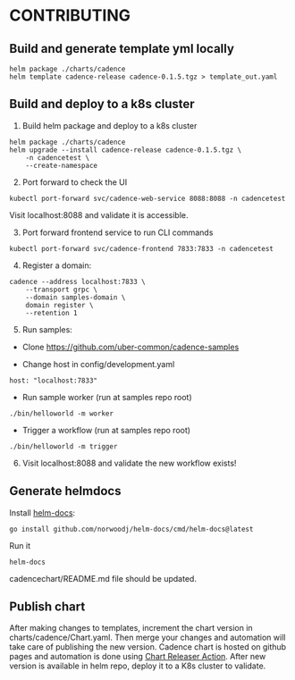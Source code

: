 # CONTRIBUTING

## Build and generate template yml locally

```
helm package ./charts/cadence
helm template cadence-release cadence-0.1.5.tgz > template_out.yaml
```

## Build and deploy to a k8s cluster

1. Build helm package and deploy to a k8s cluster
```
helm package ./charts/cadence
helm upgrade --install cadence-release cadence-0.1.5.tgz \
    -n cadencetest \
    --create-namespace
```

2. Port forward to check the UI
```
kubectl port-forward svc/cadence-web-service 8088:8088 -n cadencetest
```

Visit localhost:8088 and validate it is accessible.

3. Port forward frontend service to run CLI commands
```
kubectl port-forward svc/cadence-frontend 7833:7833 -n cadencetest
```

4. Register a domain:
```
cadence --address localhost:7833 \
    --transport grpc \
    --domain samples-domain \
    domain register \
    --retention 1
```

5. Run samples:
- Clone https://github.com/uber-common/cadence-samples

- Change host in config/development.yaml
```
host: "localhost:7833"
```

- Run sample worker (run at samples repo root)
```
./bin/helloworld -m worker
```

- Trigger a workflow  (run at samples repo root)
```
./bin/helloworld -m trigger
```

6. Visit localhost:8088 and validate the new workflow exists!

## Generate helmdocs

Install [helm-docs](https://github.com/norwoodj/helm-docs):
```
go install github.com/norwoodj/helm-docs/cmd/helm-docs@latest
```

Run it
```
helm-docs
```

cadencechart/README.md file should be updated.


## Publish chart

After making changes to templates, increment the chart version in charts/cadence/Chart.yaml.
Then merge your changes and automation will take care of publishing the new version.
Cadence chart is hosted on github pages and automation is done using [Chart Releaser Action](https://helm.sh/docs/howto/chart_releaser_action/).
After new version is available in helm repo, deploy it to a K8s cluster to validate.
